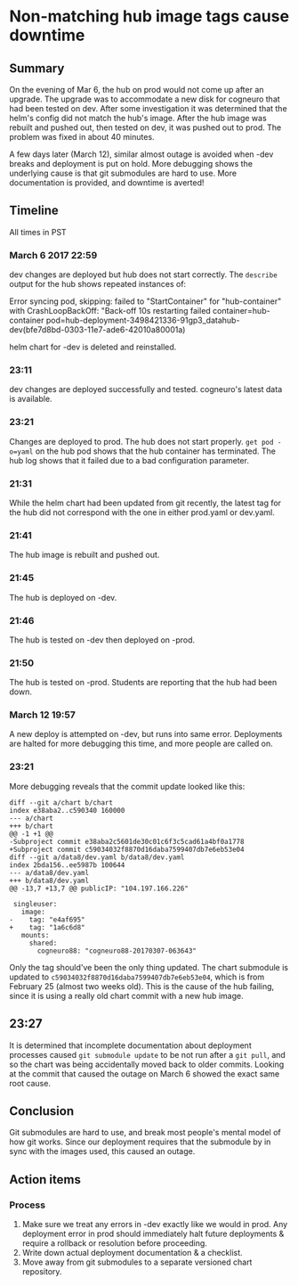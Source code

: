# Non-matching hub image tags cause downtime

## Summary ##

On the evening of Mar 6, the hub on prod would not come up after an upgrade. The upgrade was to accommodate a new disk for cogneuro that had been tested on dev. After some investigation it was determined that the helm's config did not match the hub's image. After the hub image was rebuilt and pushed out, then tested on dev, it was pushed out to prod. The problem was fixed in about 40 minutes.

A few days later (March 12), similar almost outage is avoided when -dev breaks and deployment is put on hold. More debugging shows the underlying cause is that git submodules are hard to use. More documentation is provided, and downtime is averted!

## Timeline ##

All times in PST

### March 6 2017 22:59 ###

dev changes are deployed but hub does not start correctly. The `describe` output for the hub shows repeated instances of:

Error syncing pod, skipping: failed to "StartContainer" for "hub-container" with CrashLoopBackOff: "Back-off 10s restarting failed container=hub-container pod=hub-deployment-3498421336-91gp3_datahub-dev(bfe7d8bd-0303-11e7-ade6-42010a80001a)

helm chart for -dev is deleted and reinstalled.

### 23:11 ###

dev changes are deployed successfully and tested. cogneuro's latest data is available.

### 23:21 ###

Changes are deployed to prod. The hub does not start properly. `get pod -o=yaml` on the hub pod shows that the hub container has terminated. The hub log shows that it failed due to a bad configuration parameter.

### 21:31 ###

While the helm chart had been updated from git recently, the latest tag for the hub did not correspond with the one in either prod.yaml or dev.yaml.

### 21:41 ###

The hub image is rebuilt and pushed out.

### 21:45 ###

The hub is deployed on -dev.

### 21:46 ###

The hub is tested on -dev then deployed on -prod.

### 21:50 ###

The hub is tested on -prod. Students are reporting that the hub had been down.

### March 12 19:57 ##

A new deploy is attempted on -dev, but runs into same error. Deployments are halted for more debugging this time, and more people are called on.

### 23:21 ##

More debugging reveals that the commit update looked like this:

```
diff --git a/chart b/chart
index e38aba2..c590340 160000
--- a/chart
+++ b/chart
@@ -1 +1 @@
-Subproject commit e38aba2c5601de30c01c6f3c5cad61a4bf0a1778
+Subproject commit c59034032f8870d16daba7599407db7e6eb53e04
diff --git a/data8/dev.yaml b/data8/dev.yaml
index 2bda156..ee5987b 100644
--- a/data8/dev.yaml
+++ b/data8/dev.yaml
@@ -13,7 +13,7 @@ publicIP: "104.197.166.226"

 singleuser:
   image:
-    tag: "e4af695"
+    tag: "1a6c6d8"
   mounts:
     shared:
       cogneuro88: "cogneuro88-20170307-063643"
```

Only the tag should've been the only thing updated. The chart submodule is updated to `c59034032f8870d16daba7599407db7e6eb53e04`, which is from February 25 (almost two weeks old). This is the cause of the hub failing, since it is using a really old chart commit with a new hub image.

## 23:27 ##

It is determined that incomplete documentation about deployment processes caused `git submodule update` to be not run after a `git pull`, and so the chart was being accidentally moved back to older commits. Looking at the commit that caused the outage on March 6 showed the exact same root cause.

## Conclusion ##

Git submodules are hard to use, and break most people's mental model of how git works. Since our deployment requires that the submodule by in sync with the images used, this caused an outage.

## Action items ##

### Process ###

1. Make sure we treat any errors in -dev exactly like we would in prod. Any deployment error in prod should immediately halt future deployments & require a rollback or resolution before proceeding.
2. Write down actual deployment documentation & a checklist.
3. Move away from git submodules to a separate versioned chart repository.
